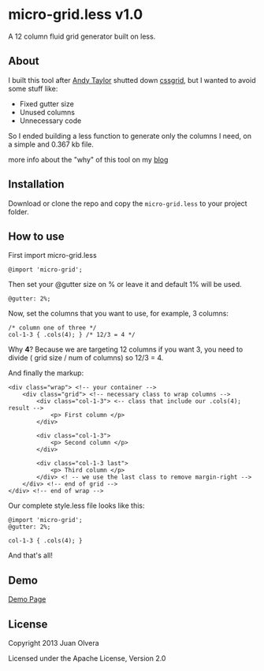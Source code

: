 # micro-grid.less v1.0

A 12 column fluid grid generator built on less.

## About

I built this tool after [Andy Taylor](http://andytaylor.me/) shutted down [cssgrid](http://cssgrid.net), but I wanted to avoid some stuff like:

- Fixed gutter size
- Unused columns
- Unnecessary code

So I ended building a less function to generate only the columns I need, on a simple and 0.367 kb file.

more info about the "why" of this tool on my [blog](http://juanolvera.com/articles/micro-grid/)

## Installation

Download or clone the repo and copy the <code>micro-grid.less</code> to your project folder.

## How to use

First import micro-grid.less
```
@import 'micro-grid';
```

Then set your @gutter size on % or leave it and default 1% will be used.
```
@gutter: 2%; 
```

Now, set the columns that you want to use, for example, 3 columns:

```
/* column one of three */
col-1-3 { .cols(4); } /* 12/3 = 4 */
```

Why **4**? Because we are targeting 12 columns if you want 3, you need to divide ( grid size / num of columns) so 12/3 = 4.

And finally the markup:

```
<div class="wrap"> <!-- your container -->
	<div class="grid"> <!-- necessary class to wrap columns -->
		<div class="col-1-3"> <-- class that include our .cols(4); result -->
			<p> First column </p>
		</div>

		<div class="col-1-3">
			<p> Second column </p>
		</div>

		<div class="col-1-3 last">
			<p> Third column </p>
		</div> <! -- we use the last class to remove margin-right -->
	</div> <!-- end of grid -->
</div> <!-- end of wrap -->
```

Our complete style.less file looks like this:

```
@import 'micro-grid';
@gutter: 2%;

col-1-3 { .cols(4); }
```

And that's all!

## Demo

[Demo Page](http://thinkxl.github.io/micro-grid)

## License
Copyright 2013 Juan Olvera

Licensed under the Apache License, Version 2.0